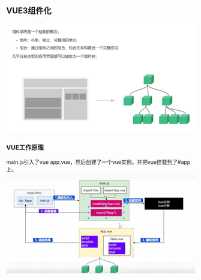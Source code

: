 ## VUE3组件化
![img.png](images/front-15-01.png)

### VUE工作原理
main.js引入了vue app.vue，然后创建了一个vue实例，并把vue挂载到了#app上。
![img.png](images/front-15-02.png)

